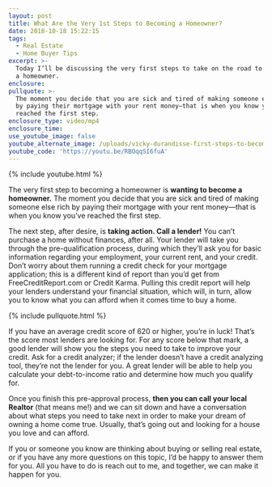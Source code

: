 ```yaml
---
layout: post
title: What Are the Very 1st Steps to Becoming a Homeowner?
date: 2018-10-18 15:22:15
tags:
  - Real Estate
  - Home Buyer Tips
excerpt: >-
  Today I’ll be discussing the very first steps to take on the road to becoming
  a homeowner.
enclosure:
pullquote: >-
  The moment you decide that you are sick and tired of making someone else rich
  by paying their mortgage with your rent money—that is when you know you’ve
  reached the first step.
enclosure_type: video/mp4
enclosure_time:
use_youtube_image: false
youtube_alternate_image: /uploads/vicky-durandisse-first-steps-to-becoming-a-homeowner-youtube.jpg
youtube_code: 'https://youtu.be/RBOqqSI6fuA'
---
```


{% include youtube.html %}

The very first step to becoming a homeowner is **wanting to become a homeowner.** The moment you decide that you are sick and tired of making someone else rich by paying their mortgage with your rent money—that is when you know you’ve reached the first step.

The next step, after desire, is **taking action. Call a lender!** You can’t purchase a home without finances, after all. Your lender will take you through the pre-qualification process, during which they’ll ask you for basic information regarding your employment, your current rent, and your credit. Don’t worry about them running a credit check for your mortgage application; this is a different kind of report than you’d get from FreeCreditReport.com or Credit Karma. Pulling this credit report will help your lenders understand your financial situation, which will, in turn, allow you to know what you can afford when it comes time to buy a home.

{% include pullquote.html %}

If you have an average credit score of 620 or higher, you’re in luck! That’s the score most lenders are looking for. For any score below that mark, a good lender will show you the steps you need to take to improve your credit. Ask for a credit analyzer; if the lender doesn’t have a credit analyzing tool, they’re not the lender for you. A great lender will be able to help you calculate your debt-to-income ratio and determine how much you qualify for.

Once you finish this pre-approval process, **then you can call your local Realtor** (that means me!) and we can sit down and have a conversation about what steps you need to take next in order to make your dream of owning a home come true. Usually, that’s going out and looking for a house you love and can afford.

If you or someone you know are thinking about buying or selling real estate, or if you have any more questions on this topic, I’d be happy to answer them for you. All you have to do is reach out to me, and together, we can make it happen for you.